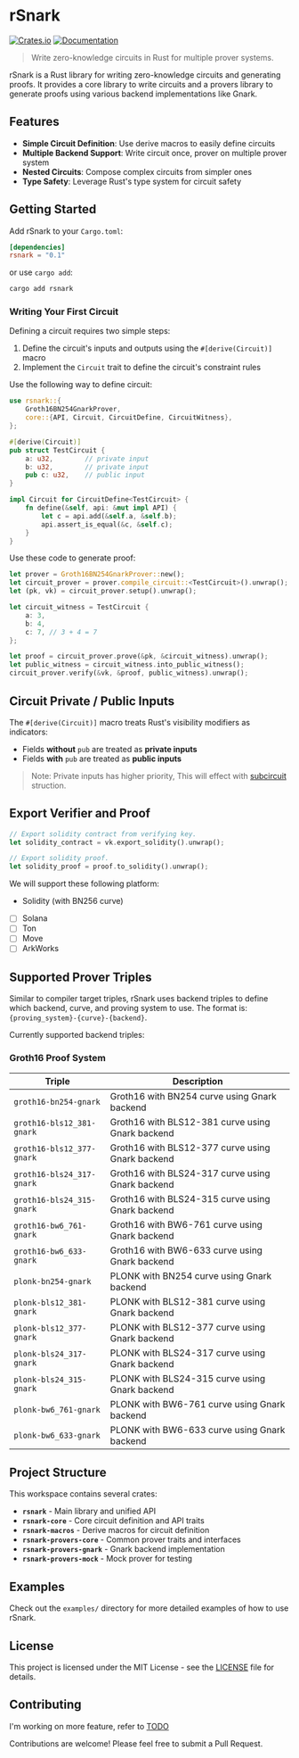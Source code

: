 # rSnark

[![Crates.io](https://img.shields.io/crates/v/rsnark.svg)](https://crates.io/crates/rsnark)
[![Documentation](https://docs.rs/rsnark/badge.svg)](https://docs.rs/rsnark)

> Write zero-knowledge circuits in Rust for multiple prover systems.

rSnark is a Rust library for writing zero-knowledge circuits and generating proofs. It provides a core library to write circuits and a provers library to generate proofs using various backend implementations like Gnark.

## Features

- **Simple Circuit Definition**: Use derive macros to easily define circuits
- **Multiple Backend Support**: Write circuit once, prover on multiple prover system
- **Nested Circuits**: Compose complex circuits from simpler ones
- **Type Safety**: Leverage Rust's type system for circuit safety

## Getting Started

Add rSnark to your `Cargo.toml`:

```toml
[dependencies]
rsnark = "0.1"
```

or use `cargo add`:

```bash
cargo add rsnark
```

### Writing Your First Circuit

Defining a circuit requires two simple steps:

1. Define the circuit's inputs and outputs using the `#[derive(Circuit)]` macro
2. Implement the `Circuit` trait to define the circuit's constraint rules

Use the following way to define circuit:

```rust
use rsnark::{
    Groth16BN254GnarkProver,
    core::{API, Circuit, CircuitDefine, CircuitWitness},
};

#[derive(Circuit)]
pub struct TestCircuit {
    a: u32,        // private input
    b: u32,        // private input  
    pub c: u32,    // public input
}

impl Circuit for CircuitDefine<TestCircuit> {
    fn define(&self, api: &mut impl API) {
        let c = api.add(&self.a, &self.b);
        api.assert_is_equal(&c, &self.c);
    }
}
```

Use these code to generate proof:

```rust
let prover = Groth16BN254GnarkProver::new();
let circuit_prover = prover.compile_circuit::<TestCircuit>().unwrap();
let (pk, vk) = circuit_prover.setup().unwrap();

let circuit_witness = TestCircuit {
    a: 3,
    b: 4,
    c: 7, // 3 + 4 = 7
};

let proof = circuit_prover.prove(&pk, &circuit_witness).unwrap();
let public_witness = circuit_witness.into_public_witness();
circuit_prover.verify(&vk, &proof, public_witness).unwrap();
```

## Circuit Private / Public Inputs

The `#[derive(Circuit)]` macro treats Rust's visibility modifiers as indicators:

- Fields **without** `pub` are treated as **private inputs**
- Fields **with** `pub` are treated as **public inputs**

> Note: Private inputs has higher priority, This will effect with [subcircuit](https://docs.rs/rsnark/latest/rsnark/#nested-circuits) struction.

## Export Verifier and Proof

```rust
// Export solidity contract from verifying key.
let solidity_contract = vk.export_solidity().unwrap();

// Export solidity proof.
let solidity_proof = proof.to_solidity().unwrap();
```

We will support these following platform:

- Solidity (with BN256 curve)
- [ ] Solana
- [ ] Ton
- [ ] Move
- [ ] ArkWorks

## Supported Prover Triples

Similar to compiler target triples, rSnark uses backend triples to define which backend, curve, and proving system to use. The format is: `{proving_system}-{curve}-{backend}`.

Currently supported backend triples:

### Groth16 Proof System

| Triple | Description |
|--------|-------------|
| `groth16-bn254-gnark` | Groth16 with BN254 curve using Gnark backend |
| `groth16-bls12_381-gnark` | Groth16 with BLS12-381 curve using Gnark backend |
| `groth16-bls12_377-gnark` | Groth16 with BLS12-377 curve using Gnark backend |
| `groth16-bls24_317-gnark` | Groth16 with BLS24-317 curve using Gnark backend |
| `groth16-bls24_315-gnark` | Groth16 with BLS24-315 curve using Gnark backend |
| `groth16-bw6_761-gnark` | Groth16 with BW6-761 curve using Gnark backend |
| `groth16-bw6_633-gnark` | Groth16 with BW6-633 curve using Gnark backend |
| `plonk-bn254-gnark` | PLONK with BN254 curve using Gnark backend |
| `plonk-bls12_381-gnark` | PLONK with BLS12-381 curve using Gnark backend |
| `plonk-bls12_377-gnark` | PLONK with BLS12-377 curve using Gnark backend |
| `plonk-bls24_317-gnark` | PLONK with BLS24-317 curve using Gnark backend |
| `plonk-bls24_315-gnark` | PLONK with BLS24-315 curve using Gnark backend |
| `plonk-bw6_761-gnark` | PLONK with BW6-761 curve using Gnark backend |
| `plonk-bw6_633-gnark` | PLONK with BW6-633 curve using Gnark backend |

## Project Structure

This workspace contains several crates:

- **`rsnark`** - Main library and unified API
- **`rsnark-core`** - Core circuit definition and API traits
- **`rsnark-macros`** - Derive macros for circuit definition
- **`rsnark-provers-core`** - Common prover traits and interfaces
- **`rsnark-provers-gnark`** - Gnark backend implementation
- **`rsnark-provers-mock`** - Mock prover for testing

## Examples

Check out the `examples/` directory for more detailed examples of how to use rSnark.

## License

This project is licensed under the MIT License - see the [LICENSE](LICENSE) file for details.

## Contributing

I'm working on more feature, refer to [TODO](./TODO.md)

Contributions are welcome! Please feel free to submit a Pull Request.
